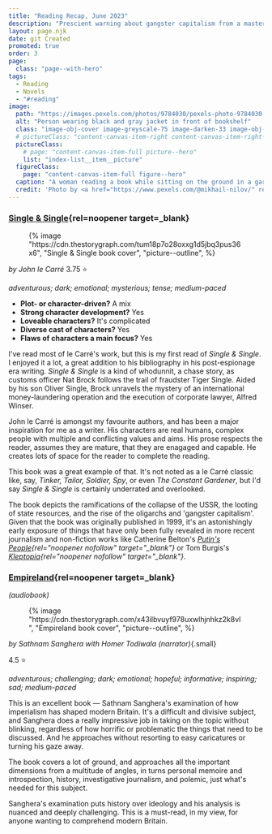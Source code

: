 ```yaml
---
title: "Reading Recap, June 2023"
description: "Prescient warning about gangster capitalism from a master of fiction, plus imperialism's shaping of modern Britain"
layout: page.njk
date: git Created
promoted: true
order: 3
page:
  class: "page--with-hero"
tags:
  - Reading
  - Novels
  - "#reading"
image:
  path: "https://images.pexels.com/photos/9784030/pexels-photo-9784030.jpeg?auto=compress&cs=tinysrgb&w=1260&h=750&dpr=2"
  alt: "Person wearing black and gray jacket in front of bookshelf"
  class: "image-obj-cover image-greyscale-75 image-darken-33 image-obj-pos-bottom"
  # pictureClass: "content-canvas-item-right content-canvas-item-right--span-3"
  pictureClass:
    # page: "content-canvas-item-full picture--hero"
    list: "index-list__item__picture"
  figureClass:
    page: "content-canvas-item-full figure--hero"
  caption: "A woman reading a book while sitting on the ground in a garden."
  credit: 'Photo by <a href="https://www.pexels.com/@mikhail-nilov/" rel="noopener nofollow" target="_blank">Mikhail Nilov</a> on <a href="https://www.pexels.com/photo/a-woman-reading-a-book-while-sitting-on-the-ground-in-a-garden-9784030/" rel="noopener nofollow" target="_blank">Pexels</a>'
---
```


### [Single & Single](https://app.thestorygraph.com/books/b99d9a47-11f7-4024-95b1-f502d9f2d1ae){rel=noopener target=_blank}

<figure class="content-canvas-item-right content-canvas-item-right--span-4 picture--block">
  {% image "https://cdn.thestorygraph.com/tum18p7o28oxxg1d5jbq3pus36x6", "Single & Single book cover", "picture--outline", %}
</figure>

*by John le Carré*
3.75 ⭐️

*adventurous; dark; emotional; mysterious; tense; medium-paced*

- **Plot- or character-driven?** A mix
- **Strong character development?** Yes
- **Loveable characters?** It's complicated
- **Diverse cast of characters?** Yes
- **Flaws of characters a main focus?** Yes

I've read most of le Carré's work, but this is my first read of *Single & Single*. I enjoyed it a lot, a great addition to his bibliography in his post-espionage era writing. *Single & Single* is a kind of whodunnit, a chase story, as customs officer Nat Brock follows the trail of fraudster Tiger Single. Aided by his son Oliver Single, Brock unravels the mystery of an international money-laundering operation and the execution of corporate lawyer, Alfred Winser.

John le Carré is amongst my favourite authors, and has been a major inspiration for me as a writer. His characters are real humans, complex people with multiple and conflicting values and aims. His prose respects the reader, assumes they are mature, that they are enagaged and capable. He creates lots of space for the reader to complete the reading.

This book was a great example of that. It's not noted as a le Carré classic like, say, *Tinker, Tailor, Soldier, Spy*, or even *The Constant Gardener*, but I'd say *Single & Single* is certainly underrated and overlooked.

The book depicts the ramifications of the collapse of the USSR, the looting of state resources, and the rise of the oligarchs and 'gangster capitalism'. Given that the book was originally published in 1999, it's an astonishingly early exposure of things that have only been fully revealed in more recent journalism and non-fiction works like Catherine Belton's *[Putin's People](https://app.thestorygraph.com/books/dc435f2b-f1db-4a80-8d52-06e12577b6aa){rel="noopener nofollow" target="_blank"}* or Tom Burgis's *[Kleptopia](https://app.thestorygraph.com/books/5fd4dd7d-6dd7-418b-a072-71de2c437afc){rel="noopener nofollow" target="_blank"}*.

### [Empireland](https://app.thestorygraph.com/books/54410dca-602b-4783-8164-c04bd5c13a36){rel=noopener target=_blank}

*(audiobook)*

<figure class="content-canvas-item-right content-canvas-item-right--span-4 picture--block">
  {% image "https://cdn.thestorygraph.com/x43ilbvuyf978uxwlhjnhkz2k8vl", "Empireland book cover", "picture--outline", %}
</figure>

*by Sathnam Sanghera*
*with Homer Todiwala (narrator)*{.small}

4.5 ⭐️

*adventurous; challenging; dark; emotional; hopeful; informative; inspiring; sad; medium-paced*

This is an excellent book — Sathnam Sanghera's examination of how imperialism has shaped modern Britain. It's a difficult and divisive subject, and Sanghera does a really impressive job in taking on the topic without blinking, regardless of how horrific or problematic the things that need to be discussed. And he approaches without resorting to easy caricatures or turning his gaze away.

The book covers a lot of ground, and approaches all the important dimensions from a multitude of angles, in turns personal memoire and introspection, history, investigative journalism, and polemic, just what's needed for this subject.

Sanghera's examination puts history over ideology and his analysis is nuanced and deeply challenging. This is a must-read, in my view, for anyone wanting to comprehend modern Britain.
